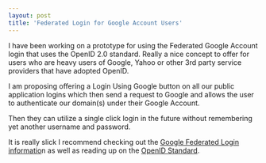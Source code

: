 ```yaml
---
layout: post
title: 'Federated Login for Google Account Users'
---
```

I have been working on a prototype for using the Federated Google Account login that uses the OpenID 2.0 standard.  Really a nice concept to offer for users who are heavy users of Google, Yahoo or other 3rd party service providers that have adopted OpenID.<p></p>
I am proposing offering a Login Using Google button on all our public application logins which then send a request to Google and allows the user to authenticate our domain(s) under their Google Account.<p></p>
Then they can utilize a single click login in the future without remembering yet another username and password.<p></p>
It is really slick I recommend checking out the <a href="Google Checkout - Prototype (Developer)">Google Federated Login informatio</a>n as well as reading up on the <a href="http://openid.net/">OpenID Standard</a>.